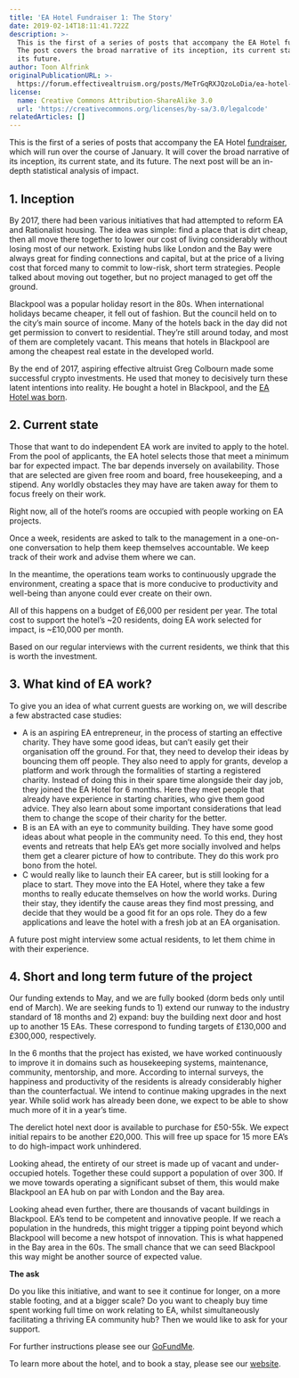 ```yaml
---
title: 'EA Hotel Fundraiser 1: The Story'
date: 2019-02-14T18:11:41.722Z
description: >-
  This is the first of a series of posts that accompany the EA Hotel fundraiser.
  The post covers the broad narrative of its inception, its current state, and
  its future.
author: Toon Alfrink
originalPublicationURL: >-
  https://forum.effectivealtruism.org/posts/MeTrGqRXJQzoLoDia/ea-hotel-fundraiser-1-the-story
license:
  name: Creative Commons Attribution-ShareAlike 3.0
  url: 'https://creativecommons.org/licenses/by-sa/3.0/legalcode'
relatedArticles: []
---
```

This is the first of a series of posts that accompany the EA Hotel [fundraiser](https://www.gofundme.com/ea-hotel), which will run over the course of January. It will cover the broad narrative of its inception, its current state, and its future. The next post will be an in-depth statistical analysis of impact.

## 1. Inception

By 2017, there had been various initiatives that had attempted to reform EA and Rationalist housing. The idea was simple: find a place that is dirt cheap, then all move there together to lower our cost of living considerably without losing most of our network. Existing hubs like London and the Bay were always great for finding connections and capital, but at the price of a living cost that forced many to commit to low-risk, short term strategies. People talked about moving out together, but no project managed to get off the ground.

Blackpool was a popular holiday resort in the 80s. When international holidays became cheaper, it fell out of fashion. But the council held on to the city’s main source of income. Many of the hotels back in the day did not get permission to convert to residential. They’re still around today, and most of them are completely vacant. This means that hotels in Blackpool are among the cheapest real estate in the developed world.

By the end of 2017, aspiring effective altruist Greg Colbourn made some successful crypto investments. He used that money to decisively turn these latent intentions into reality. He bought a hotel in Blackpool, and the [EA Hotel was born](https://forum.effectivealtruism.org/posts/JdqHvyy2Tjcj3nKoD/ea-hotel-with-free-accommodation-and-board-for-two-years).

## 2. Current state

Those that want to do independent EA work are invited to apply to the hotel. From the pool of applicants, the EA hotel selects those that meet a minimum bar for expected impact. The bar depends inversely on availability. Those that are selected are given free room and board, free housekeeping, and a stipend. Any worldly obstacles they may have are taken away for them to focus freely on their work.

Right now, all of the hotel’s rooms are occupied with people working on EA projects.

Once a week, residents are asked to talk to the management in a one-on-one conversation to help them keep themselves accountable. We keep track of their work and advise them where we can.

In the meantime, the operations team works to continuously upgrade the environment, creating a space that is more conducive to productivity and well-being than anyone could ever create on their own.

All of this happens on a budget of £6,000 per resident per year. The total cost to support the hotel’s \~20 residents, doing EA work selected for impact, is \~£10,000 per month.

Based on our regular interviews with the current residents, we think that this is worth the investment.

## 3. What kind of EA work?

To give you an idea of what current guests are working on, we will describe a few abstracted case studies:

* A is an aspiring EA entrepreneur, in the process of starting an effective charity. They have some good ideas, but can’t easily get their organisation off the ground. For that, they need to develop their ideas by bouncing them off people. They also need to apply for grants, develop a platform and work through the formalities of starting a registered charity. Instead of doing this in their spare time alongside their day job, they joined the EA Hotel for 6 months. Here they meet people that already have experience in starting charities, who give them good advice. They also learn about some important considerations that lead them to change the scope of their charity for the better.
* B is an EA with an eye to community building. They have some good ideas about what people in the community need. To this end, they host events and retreats that help EA’s get more socially involved and helps them get a clearer picture of how to contribute. They do this work pro bono from the hotel.
* C would really like to launch their EA career, but is still looking for a place to start. They move into the EA Hotel, where they take a few months to really educate themselves on how the world works. During their stay, they identify the cause areas they find most pressing, and decide that they would be a good fit for an ops role. They do a few applications and leave the hotel with a fresh job at an EA organisation.

A future post might interview some actual residents, to let them chime in with their experience.

## 4. Short and long term future of the project

Our funding extends to May, and we are fully booked (dorm beds only until end of March). We are seeking funds to 1) extend our runway to the industry standard of 18 months and 2) expand: buy the building next door and host up to another 15 EAs. These correspond to funding targets of £130,000 and £300,000, respectively.

In the 6 months that the project has existed, we have worked continuously to improve it in domains such as housekeeping systems, maintenance, community, mentorship, and more. According to internal surveys, the happiness and productivity of the residents is already considerably higher than the counterfactual. We intend to continue making upgrades in the next year. While solid work has already been done, we expect to be able to show much more of it in a year’s time.

The derelict hotel next door is available to purchase for £50-55k. We expect initial repairs to be another £20,000. This will free up space for 15 more EA’s to do high-impact work unhindered.

Looking ahead, the entirety of our street is made up of vacant and under-occupied hotels. Together these could support a population of over 300. If we move towards operating a significant subset of them, this would make Blackpool an EA hub on par with London and the Bay area.

Looking ahead even further, there are thousands of vacant buildings in Blackpool. EA’s tend to be competent and innovative people. If we reach a population in the hundreds, this might trigger a tipping point beyond which Blackpool will become a new hotspot of innovation. This is what happened in the Bay area in the 60s. The small chance that we can seed Blackpool this way might be another source of expected value.

**The ask**

Do you like this initiative, and want to see it continue for longer, on a more stable footing, and at a bigger scale? Do you want to cheaply buy time spent working full time on work relating to EA, whilst simultaneously facilitating a thriving EA community hub? Then we would like to ask for your support.

For further instructions please see our [GoFundMe](https://www.gofundme.com/ea-hotel).

To learn more about the hotel, and to book a stay, please see our [website](https://eahotel.org/).
